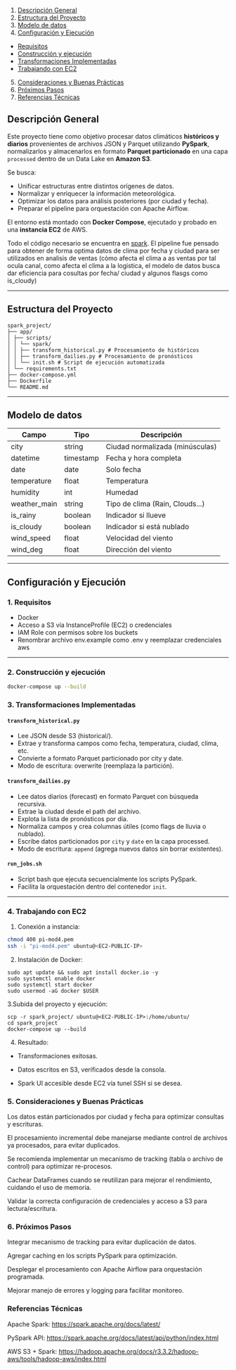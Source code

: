 1. [Descripción General](#descripción-general)
2. [Estructura del Proyecto](#estructura-del-proyecto)
3. [Modelo de datos](#modelo-de-datos)
4. [Configuración y Ejecución](#configuración-y-ejecución)
  - [Requisitos](#1-requisitos)
  - [Construcción y ejecución](#2-construcción-y-ejecución)
  - [Transformaciones Implementadas](#3-transformaciones-implementadas)
  - [Trabajando con EC2](#4-trabajando-con-ec2)
5.  [Consideraciones y Buenas Prácticas](#5-consideraciones-y-buenas-prácticas)
6.  [Próximos Pasos](#6-próximos-pasos)
7. [Referencias Técnicas](#referencias-técnicas)
## Descripción General

Este proyecto tiene como objetivo procesar datos climáticos **históricos y diarios** provenientes de archivos JSON y Parquet utilizando **PySpark**, normalizarlos y almacenarlos en formato **Parquet particionado** en una capa `processed` dentro de un Data Lake en **Amazon S3**.

Se busca:
- Unificar estructuras entre distintos orígenes de datos.
- Normalizar y enriquecer la información meteorológica.
- Optimizar los datos para análisis posteriores (por ciudad y fecha).
- Preparar el pipeline para orquestación con Apache Airflow.

El entorno está montado con **Docker Compose**, ejecutado y probado en una **instancia EC2** de AWS.

Todo el código necesario se encuentra en [spark](/pi_mod_04/delivery/03-third-delivery/spark_project/). El pipeline fue pensado para obtener de forma optima datos de clima por fecha y ciudad para ser utilizados en analisis de ventas (còmo afecta el clima a as ventas por tal ocula canal, como afecta el clima a la logistica, el modelo de datos busca dar eficiencia para cosultas por fecha/ ciudad y algunos flasgs como is_cloudy)

---

## Estructura del Proyecto

```
spark_project/
├── app/
│ ├── scripts/
│ │ └── spark/
│ │ ├── transform_historical.py # Procesamiento de históricos
│ │ ├── transform_dailies.py # Procesamiento de pronósticos
│ │ └── init.sh # Script de ejecución automatizada
│ └── requirements.txt
├── docker-compose.yml
├── Dockerfile
└── README.md
```

---

## Modelo de datos

| Campo        | Tipo      | Descripción                     |
| ------------ | --------- | ------------------------------- |
| city         | string    | Ciudad normalizada (minúsculas) |
| datetime     | timestamp | Fecha y hora completa           |
| date         | date      | Solo fecha                      |
| temperature  | float     | Temperatura                     |
| humidity     | int       | Humedad                         |
| weather_main | string    | Tipo de clima (Rain, Clouds...) |
| is_rainy     | boolean   | Indicador si llueve             |
| is_cloudy    | boolean   | Indicador si está nublado       |
| wind_speed   | float     | Velocidad del viento            |
| wind_deg     | float     | Dirección del viento            |

---

## Configuración y Ejecución

### 1. Requisitos

  - Docker
  - Acceso a S3 vía InstanceProfile (EC2) o credenciales
  - IAM Role con permisos sobre los buckets
  - Renombrar archivo env.example como .env y reemplazar credenciales aws

---

### 2. Construcción y ejecución

```bash
docker-compose up --build
```

### 3. Transformaciones Implementadas

#### `transform_historical.py`

* Lee JSON desde S3 (historical/).
* Extrae y transforma campos como fecha, temperatura, ciudad, clima, etc.
* Convierte a formato Parquet particionado por city y date.
* Modo de escritura: overwrite (reemplaza la partición).

#### `transform_dailies.py`

- Lee datos diarios (forecast) en formato Parquet con búsqueda recursiva.
- Extrae la ciudad desde el path del archivo.
- Explota la lista de pronósticos por día.
- Normaliza campos y crea columnas útiles (como flags de lluvia o nublado).
- Escribe datos particionados por `city` y `date` en la capa processed.
- Modo de escritura: `append` (agrega nuevos datos sin borrar existentes).

#### `run_jobs.sh`

- Script bash que ejecuta secuencialmente los scripts PySpark.
- Facilita la orquestación dentro del contenedor `init`.

---


### 4. Trabajando con EC2

1. Conexión a instancia:

```bash
chmod 400 pi-mod4.pem
ssh -i "pi-mod4.pem" ubuntu@<EC2-PUBLIC-IP>
```

2. Instalación de Docker:

```
sudo apt update && sudo apt install docker.io -y
sudo systemctl enable docker
sudo systemctl start docker
sudo usermod -aG docker $USER
```

3.Subida del proyecto y ejecución:
```
scp -r spark_project/ ubuntu@<EC2-PUBLIC-IP>:/home/ubuntu/
cd spark_project
docker-compose up --build

```

4. Resultado:

- Transformaciones exitosas.

- Datos escritos en S3, verificados desde la consola.

- Spark UI accesible desde EC2 vía tunel SSH si se desea.

### 5. Consideraciones y Buenas Prácticas

Los datos están particionados por ciudad y fecha para optimizar consultas y escrituras.

El procesamiento incremental debe manejarse mediante control de archivos ya procesados, para evitar duplicados.

Se recomienda implementar un mecanismo de tracking (tabla o archivo de control) para optimizar re-procesos.

Cachear DataFrames cuando se reutilizan para mejorar el rendimiento, cuidando el uso de memoria.

Validar la correcta configuración de credenciales y acceso a S3 para lectura/escritura.

### 6. Próximos Pasos

Integrar mecanismo de tracking para evitar duplicación de datos.

Agregar caching en los scripts PySpark para optimización.

Desplegar el procesamiento con Apache Airflow para orquestación programada.

Mejorar manejo de errores y logging para facilitar monitoreo.

### Referencias Técnicas

Apache Spark: https://spark.apache.org/docs/latest/

PySpark API: https://spark.apache.org/docs/latest/api/python/index.html

AWS S3 + Spark: https://hadoop.apache.org/docs/r3.3.2/hadoop-aws/tools/hadoop-aws/index.html